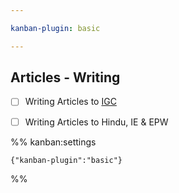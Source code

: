 ```yaml
---

kanban-plugin: basic

---
```


## Articles - Writing

- [ ] Writing Articles to [IGC](https://www.theigc.org/blog/)
- [ ] Writing Articles to Hindu, IE & EPW



%% kanban:settings
```
{"kanban-plugin":"basic"}
```
%%